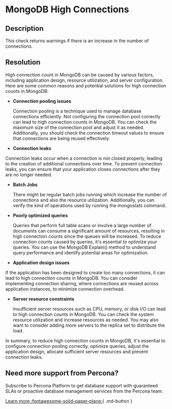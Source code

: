 # MongoDB High Connections

## Description
This check returns warnings if there is an increase in the number of connections.


## Resolution
High connection count in MongoDB can be caused by various factors, including application design, resource utilization, and server configuration. 
Here are some common reasons and potential solutions for high connection counts in MongoDB:

-  **Connection pooling issues**

   Connection pooling is a technique used to manage database connections efficiently. Not configuring the connection pool correctly can lead to high connection counts in MongoDB. 
You can check the maximum size of the connection pool and adjust it as needed. Additionally, you should check the connection timeout values to ensure that connections are being reused effectively.
   
-  **Connection leaks**

  Connection leaks occur when a connection is not closed properly, leading to the creation of additional connections over time. To prevent connection leaks, you can ensure that your application closes connections after they are no longer needed.

-  **Batch Jobs**

   There might be regular batch jobs running which increase the number of connections and also the resource utilization. Additionally, you can verify the kind of operations used by running the mongostats command.

-  **Poorly optimized queries**

   Queries that perform full table scans or involve a large number of documents can consume a significant amount of resources, resulting in high connection counts since the queues will be increased. To reduce connection counts caused by queries, it's essential to optimize your queries. You can use the MongoDB Explain() method to understand query performance and identify potential areas for optimization.

-  **Application design issues**

  If the application has been designed to create too many connections, it can lead to high connection counts in MongoDB. You can consider implementing connection sharing, where connections are reused across application instances, to minimize connection overhead.


-  **Server resource constraints**

   Insufficient server resources such as CPU, memory, or disk I/O can lead to high connection counts in MongoDB. You can check the system resource utilization and increase resources as needed. You may also want to consider adding more servers to the replica set to distribute the load.


In summary, to reduce high connection counts in MongoDB, it's essential to configure connection pooling correctly, optimize queries, adjust the application design, allocate sufficient server resources and prevent connection leaks.


## Need more support from Percona?
Subscribe to Percona Platform to get database support with guaranteed SLAs or proactive database management services from the Percona team.

[Learn more :fontawesome-solid-paper-plane:](https://per.co.na/subscribe){ .md-button }
